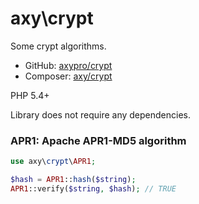 # axy\crypt

Some crypt algorithms.

* GitHub: [axypro/crypt](https://github.com/axypro/crypt)
* Composer: [axy/crypt](https://packagist.org/packages/axy/crypt)

PHP 5.4+

Library does not require any dependencies.

### APR1: Apache APR1-MD5 algorithm

```php
use axy\crypt\APR1;

$hash = APR1::hash($string);
APR1::verify($string, $hash); // TRUE
```

